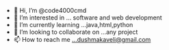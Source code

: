 - 👋 Hi, I’m @code4000cmd
- 👀 I’m interested in ... software and web development
- 🌱 I’m currently learning ...java,html,python
- 💞️ I’m looking to collaborate on ...any project
- 📫 How to reach me ...dushmakaveli@gmail.com

<!---
code4000cmd/code4000cmd is a ✨ special ✨ repository because its `README.md` (this file) appears on your GitHub profile.
You can click the Preview link to take a look at your changes.
--->
